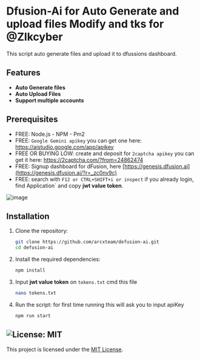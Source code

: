 # Dfusion-Ai for Auto Generate and upload files Modify and tks for @Zlkcyber

This script auto generate files and upload it to dfussions dashboard.

## Features

- **Auto Generate files**
- **Auto Upload Files**
- **Support multiple accounts**

## Prerequisites

- FREE: Node.js - NPM - Pm2
- FREE: `Google Gemini apikey` you can get one here: https://aistudio.google.com/app/apikey
- FREE OR BUYING LOW: create and deposit for `2captcha apikey` you can get it here: https://2captcha.com/?from=24862474
- FREE: Signup dashboard for dFusion, here [https://genesis.dfusion.ai](https://genesis.dfusion.ai/?r=_zc0nv9c)
- FREE: search with `F12 or CTRL+SHIFT+i or inspect` if you already login, find Application` and copy **jwt value token**.

![image](https://github.com/user-attachments/assets/933b49ee-1d16-47d1-9884-51a5038835db)

 
## Installation

1. Clone the repository:
    ```sh
    git clone https://github.com/arcxteam/defusion-ai.git
    cd defusion-ai
    ```

2. Install the required dependencies:
    ```sh
    npm install
    ```
3. Input **jwt value token** on `tokens.txt` cmd this file
    ```bash
    nano tokens.txt
    ```
4. Run the script: for first time running this will ask you to input apiKey
    ```sh
    npm run start
    ```

## ![License: MIT](https://img.shields.io/badge/License-MIT-yellow.svg)

This project is licensed under the [MIT License](LICENSE).
